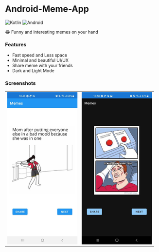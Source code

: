 # Android-Meme-App

![Kotlin](https://img.shields.io/badge/kotlin-%230095D5.svg?style=for-the-badge&logo=kotlin&logoColor=white)
![Android](https://img.shields.io/badge/Android-3DDC84?style=for-the-badge&logo=android&logoColor=white)

😂 Funny and interesting memes on your hand

### Features
- Fast speed and Less space
- Minimal and beautiful UI/UX
- Share meme with your friends
- Dark and Light Mode

### Screenshots

<table>
  <td>
    <img src='https://raw.githubusercontent.com/Aadityansha/Android-Meme-App/main/screenshot-1.png' height="500">
  </td>
  <td>
    <img src='https://raw.githubusercontent.com/Aadityansha/Android-Meme-App/main/screenshot-2.png' height="500">
  </td>
</table>

